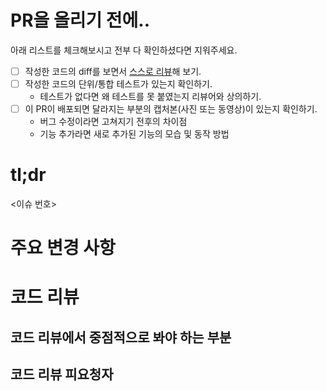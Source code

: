 # PR을 올리기 전에..

아래 리스트를 체크해보시고 전부 다 확인하셨다면 지워주세요.

- [ ] 작성한 코드의 diff를 보면서 [스스로 리뷰][google-test-review]해 보기.
- [ ] 작성한 코드의 단위/통합 테스트가 있는지 확인하기.
   - 테스트가 없다면 왜 테스트를 못 붙였는지 리뷰어와 상의하기.
- [ ] 이 PR이 배포되면 달라지는 부분의 캡처본(사진 또는 동영상)이 있는지 확인하기.
   - 버그 수정이라면 고쳐지기 전후의 차이점
   - 기능 추가라면 새로 추가된 기능의 모습 및 동작 방법

# tl;dr

<이슈 번호>

<!--
왜 이 PR을 올리는지 적어주세요.

짧게라도 적는 것을 추천하지만, 이슈 내용만으로 설명이 된다면 생략하셔도
좋습니다. 하지만 [내용이 길어져서][google-test-review](3~4개) 내용을 한 번에
파악하기 어렵거나, PR과 다른 부분이 있다면 꼭 작성해주세요.
-->


# 주요 변경 사항

<!-- tldr; 단락과 겹칠 수 있지만, 간단하게라도 적어주세요. -->


# 코드 리뷰

## 코드 리뷰에서 중점적으로 봐야 하는 부분

<!-- 필요 없다면 생략해주세요. -->

## 코드 리뷰 피요청자

<!-- 필요 없다면 생략해주세요. -->

[google-test-review]: https://testing.googleblog.com/2017/06/code-health-too-many-comments-on-your.html
